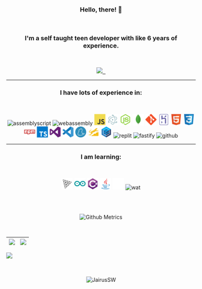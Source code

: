 <h3 align="center">Hello, there! 👋</h3>

<br>
<h3 align="center">I'm a self taught teen developer with like 6 years of experience.</h3>
<br>

<p align="center">
 <a target="_blank" href=https://github.com/JairusSW>
  <img src=https://img.shields.io/github/followers/JairusSW?label=follow%20me&style=social />
  &nbsp;
</a>
</p>

<hr>
<h3 align="center">I have lots of experience in:</h3>
<br>

<p align="center">
<img src=https://avatars.githubusercontent.com/u/28916798?s=200&v=4 alt=assemblyscript width="30" height="30"/>
<img src=https://raw.githubusercontent.com/wasmerio/vscode-wasm/008e8f5a33c4dc1444d062bdfc124813f6acbaf4/images/vscode-wasm-logo.svg alt=webassembly width="30" height="30"/>
<img src=https://raw.githubusercontent.com/devicons/devicon/master/icons/javascript/javascript-original.svg alt=javascript width="30" height="30"/>
<img src=https://github.com/devicons/devicon/blob/master/icons/electron/electron-original.svg alt=electron width="30" height="30"/>
<img src=https://raw.githubusercontent.com/devicons/devicon/master/icons/nodejs/nodejs-original.svg alt=nodejs width="30" height="30"/>
<img src=https://raw.githubusercontent.com/devicons/devicon/master/icons/mongodb/mongodb-original.svg alt=mongodb width="30" height="30"/>
<img src=https://raw.githubusercontent.com/devicons/devicon/master/icons/git/git-original.svg alt=git width="30" height="30"/>
<img src=https://github.com/devicons/devicon/blob/master/icons/heroku/heroku-original.svg alt=heroku width="30" height="30"/>
<img src=https://github.com/devicons/devicon/blob/master/icons/html5/html5-original.svg alt=html5 width="30" height="30"/>
<img src=https://github.com/devicons/devicon/blob/master/icons/css3/css3-original.svg alt=css3 width="30" height="30"/>
<img src=https://github.com/devicons/devicon/blob/master/icons/npm/npm-original-wordmark.svg alt=npm width="30" height="30"/>
<img src=https://github.com/devicons/devicon/blob/master/icons/typescript/typescript-original.svg alt=typescript width="30" height="30"/>
<img src=https://github.com/devicons/devicon/blob/master/icons/visualstudio/visualstudio-plain.svg alt=visualstudio width="30" height="30"/>
<img src=https://github.com/devicons/devicon/blob/master/icons/vscode/vscode-original.svg alt=vscode width="30" height="30"/>
<img src=https://github.com/devicons/devicon/blob/master/icons/yarn/yarn-original.svg alt=yarn width="30" height="30"/>
<img src=https://github.com/devicons/devicon/blob/master/icons/rocksdb/rocksdb-plain.svg alt=rocksdb width="30" height="30"/>
<img src=https://github.com/devicons/devicon/blob/master/icons/sequelize/sequelize-original.svg alt=sequelize width="30" height="30"/>
<img src=https://avatars.githubusercontent.com/u/983194?s=200&v=4 alt=replit width="30" height="30"/>
<img src=https://avatars.githubusercontent.com/u/24939410?s=200&v=4 alt=fastify width="30" height="30"/>
<img src=https://avatars.githubusercontent.com/u/9919?s=200&v=4 alt=github width="30" height="30"/>
</p>

<hr>
<h3 align="center">I am learning:</h3>
<br>

<p align="center">
<img src=https://github.com/devicons/devicon/blob/master/icons/threejs/threejs-original.svg alt=threejs width="30" height="30"/>
<img src=https://github.com/devicons/devicon/blob/master/icons/arduino/arduino-original.svg alt=arduino width="30" height="30"/>
<img src=https://github.com/devicons/devicon/blob/master/icons/csharp/csharp-original.svg alt=csharp width="30" height="30"/>
<img src=https://github.com/devicons/devicon/blob/master/icons/java/java-original.svg alt=java width="30" height="30"/>
<img src=https://raw.githubusercontent.com/JairusSW/JairusSW/main/img/rust.svg alt=rust width="30" height="30"/>
<img src=https://raw.githubusercontent.com/wasmerio/vscode-wasm/008e8f5a33c4dc1444d062bdfc124813f6acbaf4/images/vscode-wasm-logo.svg alt=wat width="30" height="30"/>
</p>

<br><br>

<p align="center">

<img width="500" src="https://metrics.lecoq.io/JairusSW?template=classic&isocalendar=1&languages=1&lines=1&notable=1&repositories=1&repositories=100&repositories.batch=100&repositories.forks=false&repositories.affiliations=owner&isocalendar.duration=half-year&languages.limit=8&languages.sections=most-used&languages.colors=github&languages.threshold=0%25&languages.indepth=false&languages.categories=markup%2C%20programming&languages.recent.categories=markup%2C%20programming&languages.recent.load=300&languages.recent.days=14&notable.repositories=false&repositories.featured=JairusSW%2FAir5%2C%20JairusSW%2Fas-json%2C%20JairusSW%2FGameBeam%2C%20JairusSW%2FMultiServer%2C%20JairusSW%2Fkati&config.timezone=America%2FLos_Angeles" alt="Github Metrics">
<br>

</p>

<br>

|![](https://github-readme-stats.vercel.app/api?username=JairusSW&&show_icons=true&title_color=ffffff&icon_color=bb2acf&text_color=daf7dc&bg_color=151515)|![](https://github-readme-stats.vercel.app/api/top-langs/?username=JairusSW&layout=compact&theme=tokyonight&langs_count=10)|
|-|-|

![](https://activity-graph.herokuapp.com/graph?username=JairusSW&theme=redical)

<br>
<p align="center"><p align="center"> <img src="https://komarev.com/ghpvc/?username=JairusSW" alt="JairusSW"/> </p>  </p>
<br>
